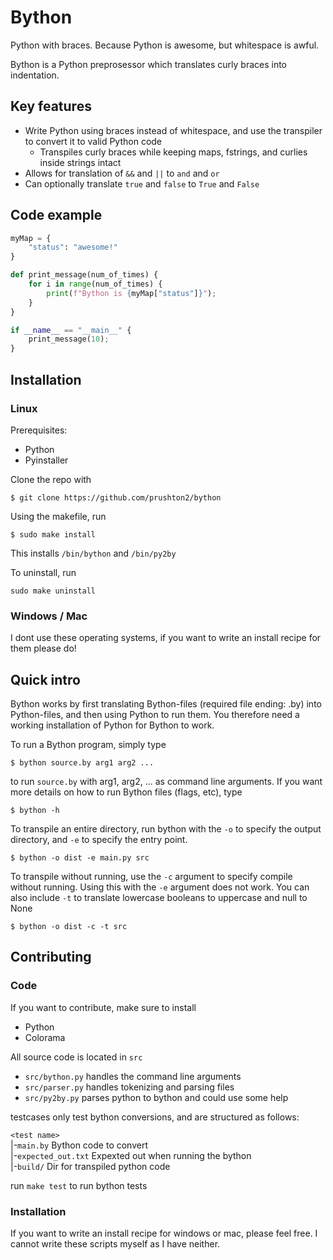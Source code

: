 # Bython
Python with braces. Because Python is awesome, but whitespace is awful.

Bython is a Python preprosessor which translates curly braces into indentation.

## Key features

* Write Python using braces instead of whitespace, and use the transpiler to convert it to valid Python code
  * Transpiles curly braces while keeping maps, fstrings, and curlies inside strings intact
* Allows for translation of `&&` and `||` to `and` and `or`
* Can optionally translate `true` and `false` to `True` and `False`

## Code example

```python
myMap = {
    "status": "awesome!"
}

def print_message(num_of_times) {
    for i in range(num_of_times) {
        print(f"Bython is {myMap["status"]}");
    }
}

if __name__ == "__main__" {
    print_message(10);
}
```


## Installation

### Linux
Prerequisites:
* Python
* Pyinstaller

Clone the repo with
```
$ git clone https://github.com/prushton2/bython
```

Using the makefile, run
```
$ sudo make install
```

This installs `/bin/bython` and `/bin/py2by`

To uninstall, run
```
sudo make uninstall
```
### Windows / Mac
I dont use these operating systems, if you want to write an install recipe for them please do!

## Quick intro

Bython works by first translating Bython-files (required file ending: .by) into Python-files, and then using Python to run them. You therefore need a working installation of Python for Bython to work.


To run a Bython program, simply type

```
$ bython source.by arg1 arg2 ...
```

to run `source.by` with arg1, arg2, ... as command line arguments. If you want more details on how to run Bython files (flags, etc), type

```
$ bython -h
```

To transpile an entire directory, run bython with the `-o` to specify the output directory, and `-e` to specify the entry point. 

```
$ bython -o dist -e main.py src
```

To transpile without running, use the `-c` argument to specify compile without running. Using this with the `-e` argument does not work. You can also include `-t` to translate lowercase booleans to uppercase and null to None

```
$ bython -o dist -c -t src
```

## Contributing

### Code

If you want to contribute, make sure to install
* Python
* Colorama

All source code is located in `src`
* `src/bython.py` handles the command line arguments
* `src/parser.py` handles tokenizing and parsing files
* `src/py2by.py` parses python to bython and could use some help

testcases only test bython conversions, and are structured as follows:

`<test name>` <br>
 |-`main.by`  Bython code to convert<br>
 |-`expected_out.txt` Expexted out when running the bython<br>
 |-`build/` Dir for transpiled python code

 run `make test` to run bython tests

### Installation
If you want to write an install recipe for windows or mac, please feel free. I cannot write these scripts myself as I have neither.